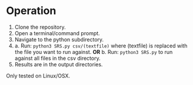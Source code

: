 # Operation
1. Clone the repository.
2. Open a terminal/command prompt.
3. Navigate to the python subdirectory.
4.
    a. Run:   ```python3 SRS.py csv/(textfile)``` where (textfile) is replaced with the file you want to run against. **OR**
    b. Run:   ```python3 SRS.py``` to run against all files in the csv directory.
5. Results are in the output directories.

Only tested on Linux/OSX.
